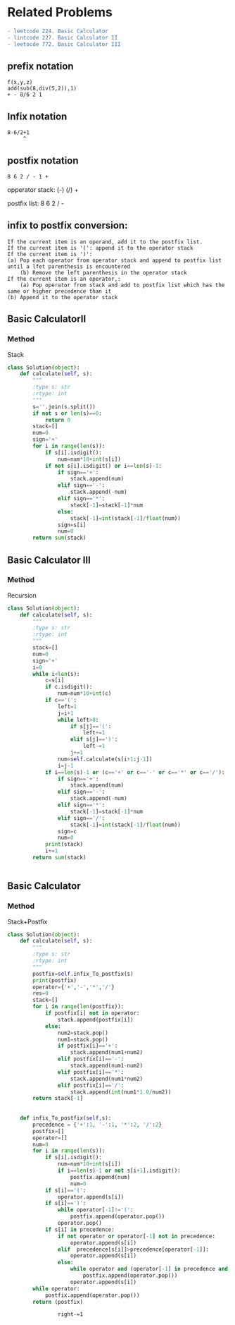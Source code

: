 ﻿# Related Problems
```diff
- leetcode 224. Basic Calculator  
- lintcode 227. Basic Calculator II
- leetocde 772. Basic Calculator III 
```
## prefix notation
	f(x,y,z)
	add(sub(8,div(5,2)),1)
	+ - 8/6 2 1
## Infix notation
	8-6/2+1	
	     ^
## postfix notation
	8 6 2 / - 1 +

opperator stack: (-) (/) +
	 
postfix list: 8 6 2 / -

## infix to postfix conversion:
	
    If the current item is an operand, add it to the postfix list.
    If the current item is '(': append it to the operator stack
    If the current item is ')': 
	(a) Pop each operator from operator stack and append to postfix list until a lfet parenthesis is encountered
        (b) Remove the left parenthesis in the operator stack
    If the current item is an operator,:
    	(a) Pop operator from stack and add to postfix list which has the same or higher precedence than it
	(b) Append it to the operator stack
	
## Basic CalculatorII

### Method 
Stack
```python
class Solution(object):
    def calculate(self, s):
        """
        :type s: str
        :rtype: int
        """
        s=''.join(s.split())
        if not s or len(s)==0:
            return 0
        stack=[]
        num=0
        sign='+'
        for i in range(len(s)):
            if s[i].isdigit():
                num=num*10+int(s[i])
            if not s[i].isdigit() or i==len(s)-1:
                if sign=='+':
                    stack.append(num)
                elif sign=='-':
                    stack.append(-num)
                elif sign=='*':
                    stack[-1]=stack[-1]*num
                else:
                    stack[-1]=int(stack[-1]/float(num))
                sign=s[i]
                num=0
        return sum(stack)
```
## Basic Calculator III

### Method 
Recursion  


```python
class Solution(object):
    def calculate(self, s):
        """
        :type s: str
        :rtype: int
        """
        stack=[]
        num=0
        sign='+'
        i=0
        while i<len(s):
            c=s[i]
            if c.isdigit():
                num=num*10+int(c)
            if c=='(':
                left=1
                j=i+1
                while left>0:
                    if s[j]=='(':
                        left+=1
                    elif s[j]==')':
                        left-=1
                    j+=1
                num=self.calculate(s[i+1:j-1])
                i=j-1
            if i==len(s)-1 or (c=='+' or c=='-' or c=='*' or c=='/'):
                if sign=='+':
                    stack.append(num)
                elif sign=='-':
                    stack.append(-num)
                elif sign=='*':
                    stack[-1]=stack[-1]*num
                elif sign=='/':
                    stack[-1]=int(stack[-1]/float(num))
                sign=c
                num=0
            print(stack)
            i+=1
        return sum(stack)
        
```

## Basic Calculator

### Method 
Stack+Postfix
  
```python
class Solution(object):
    def calculate(self, s):
        """
        :type s: str
        :rtype: int
        """ 
        postfix=self.infix_To_postfix(s)
        print(postfix)
        operator={'+','-','*','/'}
        res=0
        stack=[]
        for i in range(len(postfix)):
            if postfix[i] not in operator:
                stack.append(postfix[i])
            else:
                num2=stack.pop()
                num1=stack.pop()
                if postfix[i]=='+':
                    stack.append(num1+num2)
                elif postfix[i]=='-':
                    stack.append(num1-num2)
                elif postfix[i]=='*':
                    stack.append(num1*num2)
                elif postfix[i]=='/':
                    stack.append(int(num1*1.0/num2))
        return stack[-1]
    
    
    def infix_To_postfix(self,s):
        precedence = {'+':1, '-':1, '*':2, '/':2} 
        postfix=[]
        operator=[]
        num=0
        for i in range(len(s)):
            if s[i].isdigit():
                num=num*10+int(s[i])
                if i==len(s)-1 or not s[i+1].isdigit():
                    postfix.append(num)
                    num=0
            if s[i]=='(':
                operator.append(s[i])
            if s[i]==')':
                while operator[-1]!='(':
                    postfix.append(operator.pop())
                operator.pop()
            if s[i] in precedence:
                if not operator or operator[-1] not in precedence:
                    operator.append(s[i])
                elif  precedence[s[i]]>precedence[operator[-1]]:
                    operator.append(s[i])
                else:
                    while operator and (operator[-1] in precedence and precedence[s[i]]<=precedence[operator[-1]]):
                        postfix.append(operator.pop())
                    operator.append(s[i])
        while operator:
            postfix.append(operator.pop())
        return (postfix)

```




                    right-=1
